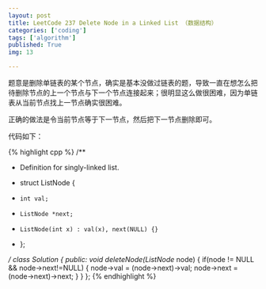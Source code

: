 ```yaml
---
layout: post
title: LeetCode 237 Delete Node in a Linked List （数据结构）
categories: ['coding']
tags: ['algorithm']
published: True
img: 13

---
```


题意是删除单链表的某个节点，确实是基本没做过链表的题，导致一直在想怎么把待删除节点的上一个节点与下一个节点连接起来；很明显这么做很困难，因为单链表从当前节点找上一节点确实很困难。

正确的做法是令当前节点等于下一节点，然后把下一节点删除即可。

代码如下：

{% highlight cpp %}
/**
 
 * Definition for singly-linked list.
 
 * struct ListNode {
 
 *     int val;
 
 *     ListNode *next;
 
 *     ListNode(int x) : val(x), next(NULL) {}

 * };

 */
class Solution {
public:
    void deleteNode(ListNode* node) {
        if(node != NULL && node->next!=NULL) {
            node->val = (node->next)->val;
            node->next = (node->next)->next;
        }
    }
};
{% endhighlight %}
